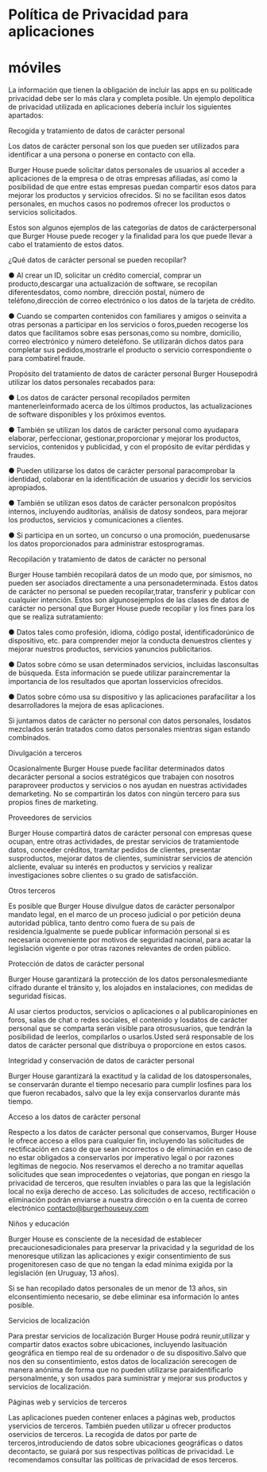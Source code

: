 # Política de Privacidad para aplicaciones

# móviles

La información que tienen la obligación de incluir las apps en su políticade privacidad debe ser lo más clara y completa posible. Un ejemplo depolítica de privacidad utilizada en aplicaciones debería incluir los siguientes apartados:

Recogida y tratamiento de datos de carácter personal

Los datos de carácter personal son los que pueden ser utilizados para identificar a una persona o ponerse en contacto con ella.

Burger House puede solicitar datos personales de usuarios al acceder a aplicaciones de la empresa o de otras empresas afiliadas, así como la posibilidad de que entre estas empresas puedan compartir esos datos para mejorar los productos y servicios ofrecidos. Si no se facilitan esos datos personales, en muchos casos no podremos ofrecer los productos o servicios solicitados.

Estos son algunos ejemplos de las categorías de datos de carácterpersonal que Burger House puede recoger y la finalidad para los que puede llevar a cabo el tratamiento de estos datos.

¿Qué datos de carácter personal se pueden recopilar?

● Al crear un ID, solicitar un crédito comercial, comprar un producto,descargar una actualización de software, se recopilan diferentesdatos, como nombre, dirección postal, número de teléfono,dirección de correo electrónico o los datos de la tarjeta de crédito.

● Cuando se comparten contenidos con familiares y amigos o seinvita a otras personas a participar en los servicios o foros,pueden recogerse los datos que facilitamos sobre esas personas,como su nombre, domicilio, correo electrónico y número deteléfono. Se utilizarán dichos datos para completar sus pedidos,mostrarle el producto o servicio correspondiente o para combatirel fraude.

Propósito del tratamiento de datos de carácter personal Burger Housepodrá utilizar los datos personales recabados para:

● Los datos de carácter personal recopilados permiten mantenerleinformado acerca de los últimos productos, las actualizaciones de software disponibles y los próximos eventos.

● También se utilizan los datos de carácter personal como ayudapara elaborar, perfeccionar, gestionar,proporcionar y mejorar los productos, servicios, contenidos y publicidad, y con el propósito de evitar pérdidas y fraudes.

● Pueden utilizarse los datos de carácter personal paracomprobar la identidad, colaborar en la identificación de usuarios y decidir los servicios apropiados.

● También se utilizan esos datos de carácter personalcon propósitos internos, incluyendo auditorías, análisis de datosy sondeos, para mejorar los productos, servicios y comunicaciones a clientes.

● Si participa en un sorteo, un concurso o una promoción, puedenusarse los datos proporcionados para administrar estosprogramas.

Recopilación y tratamiento de datos de carácter no personal

Burger House también recopilará datos de un modo que, por símismos, no pueden ser asociados directamente a una personadeterminada. Estos datos de carácter no personal se pueden recopilar,tratar, transferir y publicar con cualquier intención. Estos son algunosejemplos de las clases de datos de carácter no personal que Burger House puede recopilar y los fines para los que se realiza sutratamiento:

● Datos tales como profesión, idioma, código postal, identificadorúnico de dispositivo, etc. para comprender mejor la conducta denuestros clientes y mejorar nuestros productos, servicios yanuncios publicitarios.

● Datos sobre cómo se usan determinados servicios, incluidas lasconsultas de búsqueda. Esta información se puede utilizar paraincrementar la importancia de los resultados que aportan losservicios ofrecidos.

● Datos sobre cómo usa su dispositivo y las aplicaciones parafacilitar a los desarrolladores la mejora de esas aplicaciones.

Si juntamos datos de carácter no personal con datos personales, losdatos mezclados serán tratados como datos personales mientras sigan estando combinados.

Divulgación a terceros

Ocasionalmente Burger House puede facilitar determinados datos decarácter personal a socios estratégicos que trabajen con nosotros paraproveer productos y servicios o nos ayudan en nuestras actividades demarketing. No se compartirán los datos con ningún tercero para sus propios fines de marketing.

Proveedores de servicios

Burger House compartirá datos de carácter personal con empresas quese ocupan, entre otras actividades, de prestar servicios de tratamientode datos, conceder créditos, tramitar pedidos de clientes, presentar susproductos, mejorar datos de clientes, suministrar servicios de atención alcliente, evaluar su interés en productos y servicios y realizar investigaciones sobre clientes o su grado de satisfacción.

Otros terceros

Es posible que Burger House divulgue datos de carácter personalpor mandato legal, en el marco de un proceso judicial o por petición deuna autoridad pública, tanto dentro como fuera de su país de residencia.Igualmente se puede publicar información personal si es necesaria oconveniente por motivos de seguridad nacional, para acatar la legislación vigente o por otras razones relevantes de orden público.

Protección de datos de carácter personal

Burger House garantizará la protección de los datos personalesmediante cifrado durante el tránsito y, los alojados en instalaciones, con medidas de seguridad físicas.

Al usar ciertos productos, servicios o aplicaciones o al publicaropiniones en foros, salas de chat o redes sociales, el contenido y losdatos de carácter personal que se comparta serán visible para otrosusuarios, que tendrán la posibilidad de leerlos, compilarlos o usarlos.Usted será responsable de los datos de carácter personal que distribuya o proporcione en estos casos.

Integridad y conservación de datos de carácter personal

Burger House garantizará la exactitud y la calidad de los datospersonales, se conservarán durante el tiempo necesario para cumplir losfines para los que fueron recabados, salvo que la ley exija conservarlos durante más tiempo.

Acceso a los datos de carácter personal

Respecto a los datos de carácter personal que conservamos, Burger House le ofrece acceso a ellos para cualquier fin, incluyendo las solicitudes de rectificación en caso de que sean incorrectos o de eliminación en caso de no estar obligados a conservarlos por imperativo legal o por razones legítimas de negocio. Nos reservamos el derecho a no tramitar aquellas solicitudes que sean improcedentes o vejatorias, que pongan en riesgo la privacidad de terceros, que resulten inviables o para las que la legislación local no exija derecho de acceso. Las solicitudes de acceso, rectificación o eliminación podrán enviarse a nuestra dirección o en la cuenta de correo electrónico [contacto@burgerhouseuy.com](mailto:contacto@burgerhouseuy.com)

Niños y educación

Burger House es consciente de la necesidad de establecer precaucionesadicionales para preservar la privacidad y la seguridad de los menoresque utilizan las aplicaciones y exigir consentimiento de sus progenitoresen caso de que no tengan la edad mínima exigida por la legislación (en Uruguay, 13 años).

Si se han recopilado datos personales de un menor de 13 años, sin elconsentimiento necesario, se debe eliminar esa información lo antes posible.

Servicios de localización

Para prestar servicios de localización Burger House podrá reunir,utilizar y compartir datos exactos sobre ubicaciones, incluyendo lasituación geográfica en tiempo real de su ordenador o de su dispositivo.Salvo que nos den su consentimiento, estos datos de localización serecogen de manera anónima de forma que no pueden utilizarse paraidentificarlo personalmente, y son usados para suministrar y mejorar sus productos y servicios de localización.

Páginas web y servicios de terceros

Las aplicaciones pueden contener enlaces a páginas web, productos yservicios de terceros. También pueden utilizar u ofrecer productos oservicios de terceros. La recogida de datos por parte de terceros,introduciendo de datos sobre ubicaciones geográficas o datos decontacto, se guiará por sus respectivas políticas de privacidad. Le recomendamos consultar las políticas de privacidad de esos terceros.
